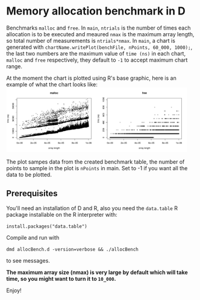 # Memory allocation benchmark in D

Benchmarks `malloc` and `free`. In `main`, `ntrials` is the number of times each allocation is to be executed and meaured `nmax` is the maximum array length, so total number of measurements is `ntrials*nmax`. In `main`, a chart is generated with `chartName.writePlot(benchFile, nPoints, 60_000, 1000);`, the last two numbers are the maximum value of `time (ns)` in each chart, `malloc` and `free` respectively, they default to `-1` to accept maximum chart range.

At the moment the chart is plotted using R's base graphic, here is an example of what the chart looks like: <img class="plot" src="https://github.com/dataPulverizer/allocBenchd/blob/master/allocBench.jpeg">

The plot sampes data from the created benchmark table, the number of points to sample in the plot is `nPoints` in main. Set to -1 if you want all the data to be plotted.

## Prerequisites

You'll need an installation of D and R, also you need the `data.table` R package installable on the R interpreter with:

```
install.packages("data.table")
```

Compile and run with
```
dmd allocBench.d -version=verbose && ./allocBench
```
to see messages.

**The maximum array size (nmax) is very large by default which will take time, so you might want to turn it to `10_000`.**


Enjoy!


<style>
.plot {
   width: 50vw;
}
</style>
